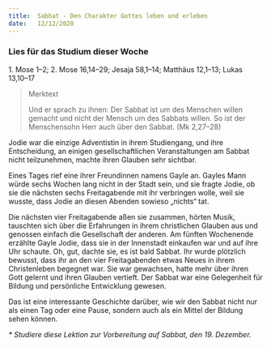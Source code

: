 ```yaml
---
title:  Sabbat - Den Charakter Gottes leben und erleben
date:   12/12/2020
---
```


### Lies für das Studium dieser Woche
1\. Mose 1–2; 2\. Mose 16,14–29; Jesaja 58,1–14; Matthäus 12,1–13; Lukas 13,10–17

> <p>Merktext</p>
> Und er sprach zu ihnen: Der Sabbat ist um des Menschen willen gemacht und nicht der Mensch um des Sabbats willen. So ist der Menschensohn Herr auch über den Sabbat. (Mk 2,27–28)

Jodie war die einzige Adventistin in ihrem Studiengang, und ihre Entscheidung, an einigen gesellschaftlichen Veranstaltungen am Sabbat nicht teilzunehmen, machte ihren Glauben sehr sichtbar.

Eines Tages rief eine ihrer Freundinnen namens Gayle an. Gayles Mann würde sechs Wochen lang nicht in der Stadt sein, und sie fragte Jodie, ob sie die nächsten sechs Freitagabende mit ihr verbringen wolle, weil sie wusste, dass Jodie an diesen Abenden sowieso „nichts“ tat.

Die nächsten vier Freitagabende aßen sie zusammen, hörten Musik, tauschten sich über die Erfahrungen in ihrem christlichen Glauben aus und genossen einfach die Gesellschaft der anderen. Am fünften Wochenende erzählte Gayle Jodie, dass sie in der Innenstadt einkaufen war und auf ihre Uhr schaute. Oh, gut, dachte sie, es ist bald Sabbat. Ihr wurde plötzlich bewusst, dass ihr an den vier Freitagabenden etwas Neues in ihrem Christenleben begegnet war. Sie war gewachsen, hatte mehr über ihren Gott gelernt und ihren Glauben vertieft. Der Sabbat war eine Gelegenheit für Bildung und persönliche Entwicklung gewesen.

Das ist eine interessante Geschichte darüber, wie wir den Sabbat nicht nur als einen Tag oder eine Pause, sondern auch als ein Mittel der Bildung sehen können.

_* Studiere diese Lektion zur Vorbereitung auf Sabbat, den 19. Dezember._